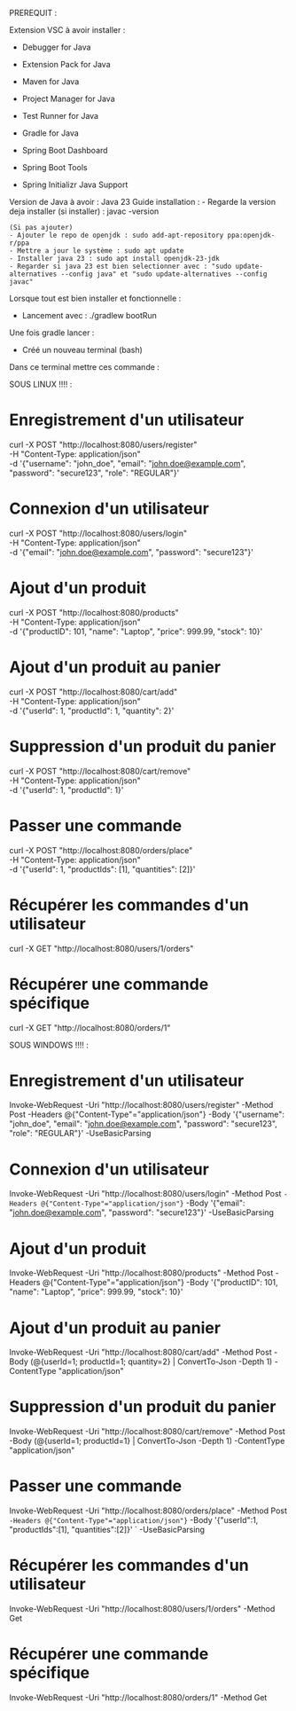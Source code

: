 PREREQUIT :

Extension VSC à avoir installer :
- Debugger for Java
- Extension Pack for Java
- Maven for Java
- Project Manager for Java
- Test Runner for Java

- Gradle for Java

- Spring Boot Dashboard
- Spring Boot Tools
- Spring Initializr Java Support

Version de Java à avoir : Java 23
    Guide installation :
    - Regarde la version deja installer (si installer) : javac -version

    (Si pas ajouter)
    - Ajouter le repo de openjdk : sudo add-apt-repository ppa:openjdk-r/ppa
    - Mettre a jour le système : sudo apt update
    - Installer java 23 : sudo apt install openjdk-23-jdk
    - Regarder si java 23 est bien selectionner avec : "sudo update-alternatives --config java" et "sudo update-alternatives --config javac"

Lorsque tout est bien installer et fonctionnelle :

- Lancement avec : ./gradlew bootRun

Une fois gradle lancer :
- Créé un nouveau terminal (bash)

Dans ce terminal mettre ces commande :

SOUS LINUX !!!! :
# Enregistrement d'un utilisateur
curl -X POST "http://localhost:8080/users/register" \
     -H "Content-Type: application/json" \
     -d '{"username": "john_doe", "email": "john.doe@example.com", "password": "secure123", "role": "REGULAR"}'


# Connexion d'un utilisateur
curl -X POST "http://localhost:8080/users/login" \
     -H "Content-Type: application/json" \
     -d '{"email": "john.doe@example.com", "password": "secure123"}'


# Ajout d'un produit
curl -X POST "http://localhost:8080/products" \
     -H "Content-Type: application/json" \
     -d '{"productID": 101, "name": "Laptop", "price": 999.99, "stock": 10}'


# Ajout d'un produit au panier
curl -X POST "http://localhost:8080/cart/add" \
     -H "Content-Type: application/json" \
     -d '{"userId": 1, "productId": 1, "quantity": 2}'


# Suppression d'un produit du panier
curl -X POST "http://localhost:8080/cart/remove" \
     -H "Content-Type: application/json" \
     -d '{"userId": 1, "productId": 1}'

# Passer une commande
curl -X POST "http://localhost:8080/orders/place" \
     -H "Content-Type: application/json" \
     -d '{"userId": 1, "productIds": [1], "quantities": [2]}'

# Récupérer les commandes d'un utilisateur
curl -X GET "http://localhost:8080/users/1/orders"

# Récupérer une commande spécifique
curl -X GET "http://localhost:8080/orders/1"


SOUS WINDOWS !!!! :
# Enregistrement d'un utilisateur
 Invoke-WebRequest -Uri "http://localhost:8080/users/register" -Method Post -Headers @{"Content-Type"="application/json"} -Body '{"username": "john_doe", "email": "john.doe@example.com", "password": "secure123", "role": "REGULAR"}' -UseBasicParsing

# Connexion d'un utilisateur
 Invoke-WebRequest -Uri "http://localhost:8080/users/login" -Method Post `
-Headers @{"Content-Type"="application/json"} `
-Body '{"email": "john.doe@example.com", "password": "secure123"}' -UseBasicParsing

# Ajout d'un produit
Invoke-WebRequest -Uri "http://localhost:8080/products" -Method Post -Headers @{"Content-Type"="application/json"} -Body '{"productID": 101, "name": "Laptop", "price": 999.99, "stock": 10}'

# Ajout d'un produit au panier
Invoke-WebRequest -Uri "http://localhost:8080/cart/add" -Method Post -Body (@{userId=1;
 productId=1; quantity=2} | ConvertTo-Json -Depth 1) -ContentType "application/json"

# Suppression d'un produit du panier
Invoke-WebRequest -Uri "http://localhost:8080/cart/remove" -Method Post -Body (@{userId=1; productId=1} | ConvertTo-Json -Depth 1) -ContentType "application/json"

# Passer une commande
Invoke-WebRequest -Uri "http://localhost:8080/orders/place" -Method Post `
    -Headers @{"Content-Type"="application/json"} `
    -Body '{"userId":1, "productIds":[1], "quantities":[2]}' `
    -UseBasicParsing

# Récupérer les commandes d'un utilisateur
Invoke-WebRequest -Uri "http://localhost:8080/users/1/orders" -Method Get

# Récupérer une commande spécifique
Invoke-WebRequest -Uri "http://localhost:8080/orders/1" -Method Get
